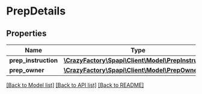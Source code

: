 # PrepDetails

## Properties
Name | Type | Description | Notes
------------ | ------------- | ------------- | -------------
**prep_instruction** | [**\CrazyFactory\Spapi\Client\Model\PrepInstruction**](PrepInstruction.md) |  | 
**prep_owner** | [**\CrazyFactory\Spapi\Client\Model\PrepOwner**](PrepOwner.md) |  | 

[[Back to Model list]](../README.md#documentation-for-models) [[Back to API list]](../README.md#documentation-for-api-endpoints) [[Back to README]](../README.md)


